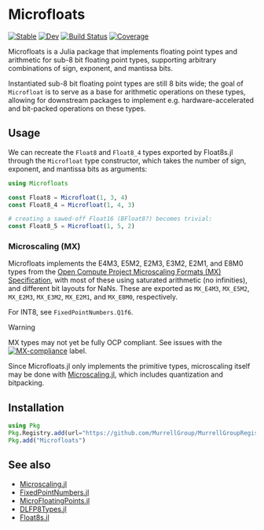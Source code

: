 # Microfloats

[![Stable](https://img.shields.io/badge/docs-stable-blue.svg)](https://MurrellGroup.github.io/Microfloats.jl/stable/)
[![Dev](https://img.shields.io/badge/docs-dev-blue.svg)](https://MurrellGroup.github.io/Microfloats.jl/dev/)
[![Build Status](https://github.com/MurrellGroup/Microfloats.jl/actions/workflows/CI.yml/badge.svg?branch=main)](https://github.com/MurrellGroup/Microfloats.jl/actions/workflows/CI.yml?query=branch%3Amain)
[![Coverage](https://codecov.io/gh/MurrellGroup/Microfloats.jl/branch/main/graph/badge.svg)](https://codecov.io/gh/MurrellGroup/Microfloats.jl)

Microfloats is a Julia package that implements floating point types and arithmetic for sub-8 bit floating point types, supporting arbitrary combinations of sign, exponent, and mantissa bits.

Instantiated sub-8 bit floating point types are still 8 bits wide; the goal of `Microfloat` is to serve as a base for arithmetic operations on these types, allowing for downstream packages to implement e.g. hardware-accelerated and bit-packed operations on these types.

## Usage

We can recreate the `Float8` and `Float8_4` types exported by Float8s.jl through the `Microfloat` type constructor, which takes the number of sign, exponent, and mantissa bits as arguments:

```julia
using Microfloats

const Float8 = Microfloat(1, 3, 4)
const Float8_4 = Microfloat(1, 4, 3)

# creating a sawed-off Float16 (BFloat8?) becomes trivial:
const Float8_5 = Microfloat(1, 5, 2)
```

### Microscaling (MX)

Microfloats implements the E4M3, E5M2, E2M3, E3M2, E2M1, and E8M0 types from the [Open Compute Project Microscaling Formats (MX) Specification](https://www.opencompute.org/documents/ocp-microscaling-formats-mx-v1-0-spec-final-pdf), with most of these using saturated arithmetic (no infinities), and different bit layouts for NaNs. These are exported as `MX_E4M3`, `MX_E5M2`, `MX_E2M3`, `MX_E3M2`, `MX_E2M1`, and `MX_E8M0`, respectively.

For INT8, see `FixedPointNumbers.Q1f6`.

> [!WARNING]
> MX types may not yet be fully OCP compliant. See issues with the [![MX-compliance](https://img.shields.io/github/labels/MurrellGroup/Microfloats.jl/mx-compliance)](https://github.com/MurrellGroup/Microfloats.jl/labels/mx-compliance) label.

Since Microfloats.jl only implements the primitive types, microscaling itself may be done with [Microscaling.jl](https://github.com/MurrellGroup/Microscaling.jl), which includes quantization and bitpacking.

## Installation

```julia
using Pkg
Pkg.Registry.add(url="https://github.com/MurrellGroup/MurrellGroupRegistry")
Pkg.add("Microfloats")
```

## See also

- [Microscaling.jl](https://github.com/MurrellGroup/Microscaling.jl)
- [FixedPointNumbers.jl](https://github.com/JuliaMath/FixedPointNumbers.jl)
- [MicroFloatingPoints.jl](https://github.com/goualard-f/MicroFloatingPoints.jl)
- [DLFP8Types.jl](https://github.com/chengchingwen/DLFP8Types.jl)
- [Float8s.jl](https://github.com/JuliaMath/Float8s.jl)
